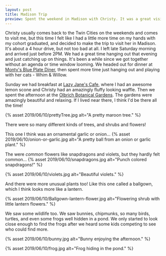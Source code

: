 ```yaml
---
layout: post
title: Madison Trip 
preview: Spent the weekend in Madison with Christy. It was a great visit. Good chance to rest and recuperate. Just what I needed!
---
```


Christy usually comes back to the Twin Cities on the weekends and comes to visit me, but this time I felt like I had a little more time on my hands with my cohort graduated, and decided to make the trip to visit her in Madison. It's about a 4 hour drive, but not too bad at all. I left late Saturday morning and arrived just before 2PM. We had a great time hanging out that evening and just catching up on things. It's been a while since we got together without an agenda or time window looming. We headed out for dinner at [Monty's Blue Plate Diner](https://montysblueplatediner.com/), then spent more time just hanging out and playing with her cats - Whim & Willow.

Sunday we had breakfast at [Lazy Jane's Cafe](https://www.facebook.com/Lazy-Janes-Cafe-58012837020/), where I had an awesome lemon scone and Christy had an amazingly fluffy looking waffle. Then we spent the afternoon at the [Olbrich Botanical Gardens](http://www.olbrich.org/). The gardens were amazingly beautiful and relaxing. If I lived near there, I think I'd be there all the time!

{% asset 2019/06/10/prettyTree.jpg alt="A pretty maroon tree." %}

There were so many different kinds of trees, and shrubs and flowers! 

This one I think was an ornamental garlic or onion...
{% asset 2019/06/10/onion-or-garlic.jpg alt="A pretty ball from an onion or garlic plant." %}

The were *common* flowers like snapdragons and violets, but they hardly felt common...
{% asset 2019/06/10/snapdragons.jpg alt="Punch colored snapdragons!" %}

{% asset 2019/06/10/violets.jpg alt="Beautiful violets." %}

And there were more unusual plants too! Like this one called a ballgown, which I think looks more like a lantern.

{% asset 2019/06/10/Ballgown-lantern-flower.jpg alt="Flowering shrub with little lantern flowers." %}

We saw some wildlife too. We saw bunnies, chipmunks, so many birds, turtles, and even some frogs well hidden in a pond. We only started to look close enough to find the frogs after we heard some kids competing to see who could find more. 

{% asset 2019/06/10/bunny.jpg alt="Bunny enjoying the afternoon." %}

{% asset 2019/06/10/frog.jpg alt="Frog hiding in the pond." %}